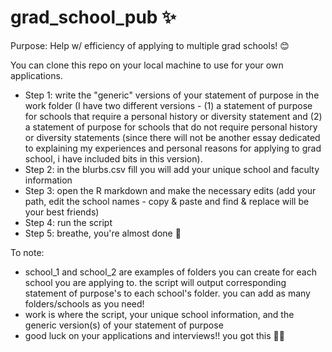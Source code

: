 # grad_school_pub ✨

Purpose: Help w/ efficiency of applying to multiple grad schools! 😊

You can clone this repo on your local machine to use for your own applications.

- Step 1: write the "generic" versions of your statement of purpose in the work folder (I have two different versions - (1) a statement of purpose for schools that require a personal history or diversity statement and (2) a statement of purpose for schools that do not require personal history or diversity statements (since there will not be another essay dedicated to explaining my experiences and personal reasons for applying to grad school, i have included bits in this version).
- Step 2: in the blurbs.csv fill you will add your unique school and faculty information
- Step 3: open the R markdown and make the necessary edits (add your path, edit the school names - copy & paste and find & replace will be your best friends)
- Step 4: run the script 
- Step 5: breathe, you're almost done 🌻

To note: 

- school_1 and school_2 are examples of folders you can create for each school you are applying to. the script will output corresponding statement of purpose's to each school's folder. you can add as many folders/schools as you need!  
- work is where the script, your unique school information, and the generic version(s) of your statement of purpose 
- good luck on your applications and interviews!! you got this 👏🏻
     
